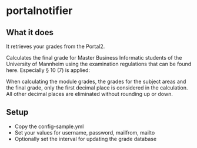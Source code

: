 # portalnotifier
## What it does
It retrieves your grades from the Portal2.

Calculates the final grade for Master Business Informatic students of the University of Mannheim using the examination regulations that can be found here. Especially § 10 (7) is applied:

When calculating the module grades, the grades for the subject areas and the final grade, only the first decimal place is considered in the calculation. All other decimal places are eliminated without rounding up or down.

## Setup
- Copy the config-sample.yml
- Set your values for username, password, mailfrom, mailto
- Optionally set the interval for updating the grade database
